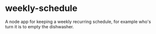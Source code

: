 # weekly-schedule
A node app for keeping a weekly recurring schedule, for example who's turn it is to empty the dishwasher.
